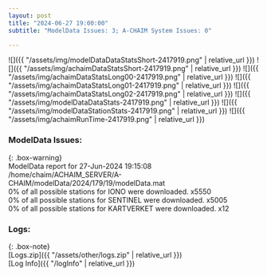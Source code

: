 ```yaml
---
layout: post
title: "2024-06-27 19:00:00"
subtitle: "ModelData Issues: 3; A-CHAIM System Issues: 0"

---
```


![]({{ "/assets/img/modelDataDataStatsShort-2417919.png" | relative_url }})
![]({{ "/assets/img/achaimDataStatsShort-2417919.png" | relative_url }})
![]({{ "/assets/img/achaimDataStatsLong00-2417919.png" | relative_url }})
![]({{ "/assets/img/achaimDataStatsLong01-2417919.png" | relative_url }})
![]({{ "/assets/img/achaimDataStatsLong02-2417919.png" | relative_url }})
![]({{ "/assets/img/modelDataDataStats-2417919.png" | relative_url }})
![]({{ "/assets/img/modelDataStationStats-2417919.png" | relative_url }})
![]({{ "/assets/img/achaimRunTime-2417919.png" | relative_url }})


### ModelData Issues:  
  
{: .box-warning}  
 ModelData report for 27-Jun-2024 19:15:08   
 /home/chaim/ACHAIM_SERVER/A-CHAIM/modelData/2024/179/19/modelData.mat   
 0% of all possible stations for IONO were downloaded. x5550   
 0% of all possible stations for SENTINEL were downloaded. x5005   
 0% of all possible stations for KARTVERKET were downloaded. x12   
  


### Logs:  
  
{: .box-note}  
[Logs.zip]({{ "/assets/other/logs.zip" | relative_url }})  
[Log Info]({{ "/logInfo" | relative_url }})  
